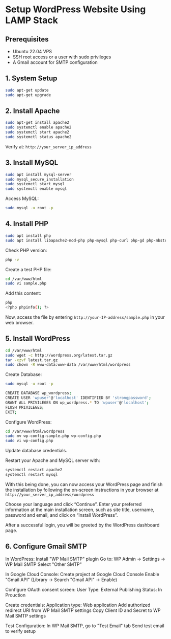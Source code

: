# Setup WordPress Website Using LAMP Stack

## Prerequisites
- Ubuntu 22.04 VPS
- SSH root access or a user with sudo privileges
- A Gmail account for SMTP configuration

## 1. System Setup
```bash
sudo apt-get update
sudo apt-get upgrade
```

## 2. Install Apache
```bash
sudo apt-get install apache2
sudo systemctl enable apache2
sudo systemctl start apache2
sudo systemctl status apache2
```

Verify at: `http://your_server_ip_address`

## 3. Install MySQL
```bash
sudo apt install mysql-server
sudo mysql_secure_installation
sudo systemctl start mysql
sudo systemctl enable mysql
```

Access MySQL:

```bash
sudo mysql -u root -p
```

## 4. Install PHP
```bash
sudo apt install php
sudo apt install libapache2-mod-php php-mysql php-curl php-gd php-mbstring php-xml php-xmlrpc php-soap php-intl php-zip
```

Check PHP version:
```bash
php -v
```

Create a test PHP file:
```bash
cd /var/www/html
sudo vi sample.php
```

Add this content:
```bash
php
<?php phpinfo(); ?>
```

Now, access the file by entering `http://your-IP-address/sample.php` in your web browser.

## 5. Install WordPress
```bash
cd /var/www/html
sudo wget -c http://wordpress.org/latest.tar.gz
tar -xzvf latest.tar.gz
sudo chown -R www-data:www-data /var/www/html/wordpress
```

Create Database:
```bash
sudo mysql -u root -p

CREATE DATABASE wp_wordpress;
CREATE USER 'wpuser'@'localhost' IDENTIFIED BY 'strongpassword';
GRANT ALL PRIVILEGES ON wp_wordpress.* TO 'wpuser'@'localhost';
FLUSH PRIVILEGES;
EXIT;
```

Configure WordPress:
```bash
cd /var/www/html/wordpress
sudo mv wp-config-sample.php wp-config.php
sudo vi wp-config.php
```

Update database credentials.

Restart your Apache and MySQL server with:

```bash
systemctl restart apache2
systemctl restart mysql
```
With this being done, you can now access your WordPress page and finish the installation by following the on-screen instructions in your browser at `http://your_server_ip_address/wordpress`

Choose your language and click “Continue”.
Enter your preferred information at the main installation screen, such as site title, username, password and email, and click on “Install WordPress”.

After a successful login, you will be greeted by the WordPress dashboard page. 

## 6. Configure Gmail SMTP
In WordPress:
Install "WP Mail SMTP" plugin
Go to: WP Admin → Settings → WP Mail SMTP
Select "Other SMTP"

In Google Cloud Console:
Create project at Google Cloud Console
Enable "Gmail API" (Library → Search "Gmail API" → Enable)

Configure OAuth consent screen:
User Type: External
Publishing Status: In Prouction

Create credentials:
Application type: Web application
Add authorized redirect URI from WP Mail SMTP settings
Copy Client ID and Secret to WP Mail SMTP settings

Test Configuration:
In WP Mail SMTP, go to "Test Email" tab
Send test email to verify setup